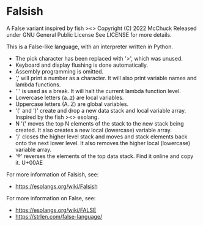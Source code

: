 # Falsish
A False variant inspired by fish >&lt;>
    Copyright (C) 2022 McChuck
    Released under GNU General Public License
    See LICENSE for more details.

This is a False-like language, with an interpreter written in Python.

* The pick character has been replaced with '>', which was unused.
* Keyboard and display flushing is done automatically.
* Assembly programming is omitted.
* ',' will print a number as a character.  It will also print variable names and lambda functions.
* '`' is used as a break.  It will halt the current lambda function level.
* Lowercase letters (a..z) are local variables.
* Uppercase letters (A..Z) are global variables.
* '(' and ')' create and drop a new data stack and local variable array.  Inspired by the fish ><> esolang.
*   N '(' moves the top N elements of the stack to the new stack being created.  It also creates a new local (lowercase) variable array.
*   ')' closes the higher level stack and moves and stack elements back onto the next lower level.  It also removes the higher local (lowercase) variable array.
*   '®' reverses the elements of the top data stack.  Find it online and copy it.  U+00AE

For more information of Falsish, see:
* https://esolangs.org/wiki/Falsish

For more information on False, see:
* https://esolangs.org/wiki/FALSE
* https://strlen.com/false-language/
